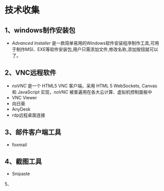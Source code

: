 # 技术收集

## 1、windows制作安装包

- *Advanced Installer* 是一款简单易用的Windows软件安装程序制作工具,可用于制作MSI、EXE等软件安装包,用户只需添加文件,修改名称,添加按钮就可以了。

## 2、VNC远程软件

- *noVNC* 是一个 HTML5 VNC 客户端，采用 HTML 5 WebSockets, Canvas 和 JavaScript 实现，*noVNC* 被普遍用在各大云计算、虚拟机控制面板中
- VNC Viewer
- 向日葵
- AnyDesk
- rdp远程桌面连接

## 3、邮件客户端工具

- foxmail

## 4、截图工具

- Snipaste

5、